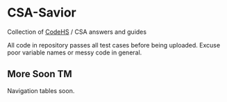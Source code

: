 # CSA-Savior
Collection of [CodeHS](https://codehs.com) / CSA answers and guides

All code in repository passes all test cases before being uploaded. Excuse poor variable names or messy code in general.

## More Soon TM
Navigation tables soon.

